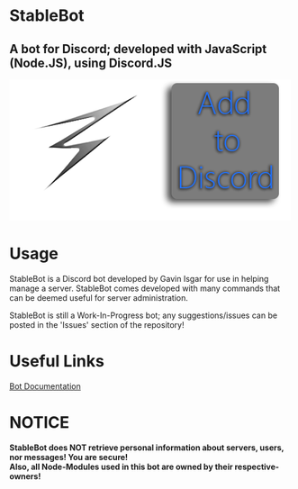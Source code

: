 # StableBot
A bot for Discord; developed with JavaScript (Node.JS), using Discord.JS  
----
<a href="https://discordapp.com/oauth2/authorize?client_id=407665892697047071&scope=bot&permissions=2146958591"><img src="https://raw.githubusercontent.com/Gisgar3/StableBot/master/assets/StableBotAdvert1.png"></img></a>


# Usage  
StableBot is a Discord bot developed by Gavin Isgar for use in helping manage a server. StableBot comes developed with many commands that can be deemed useful for server administration.  

StableBot is still a Work-In-Progress bot; any suggestions/issues can be posted in the 'Issues' section of the repository!  

# Useful Links
<a href="https://github.com/Gisgar3/StableBot/wiki/Documentation">Bot Documentation</a>  

# NOTICE  
<b>StableBot does NOT retrieve personal information about servers, users, nor messages! You are secure!</b>  
<b>Also, all Node-Modules used in this bot are owned by their respective-owners!</b>
